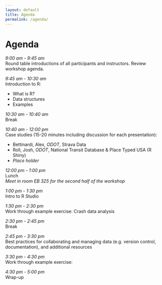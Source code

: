 ```yaml
---
layout: default
title: Agenda
permalink: /agenda/
---
```

# Agenda

_9:00 am - 9:45 am_  
Round table introductions of all participants and instructors. Review workshop agenda.  

_9:45 am - 10:30 am_  
Introduction to R:  
* What is R?
* Data structures
* Examples

_10:30 am - 10:40 am_  
Break  

_10:40 am - 12:00 pm_  
Case studies (15-20 minutes including discussion for each presentation):  
* Bettinardi, Alex, _ODOT_, Strava Data
* Roll, Josh, _ODOT_, National Transit Database & Place Typed USA (R Shiny)
* _Place holder_  

_12:00 pm - 1:00 pm_  
Lunch  
_Meet in room EB 325 for the second half of the workshop_

_1:00 pm - 1:30 pm_  
Intro to R Studio  

_1:30 pm - 2:30 pm_  
Work through example exercise: Crash data analysis

_2:30 pm - 2:45 pm_  
Break

_2:45 pm - 3:30 pm_  
Best practices for collaborating and managing data (e.g. version control, documentation), and additional resources

_3:30 pm - 4:30 pm_  
Work through example exercise:

_4:30 pm - 5:00 pm_  
Wrap-up
